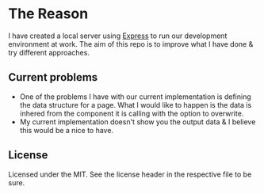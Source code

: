 # The Reason

I have created a local server using [Express][1] to run our development environment at work. The aim of this repo is to 
improve what I have done & try different approaches.

## Current problems
* One of the problems I have with our current implementation is defining the data structure for a page. What I would like
to happen is the data is inhered from the component it is calling with the option to overwrite.
* My current implementation doesn't show you the output data & I believe this would be a nice to have.

## License
Licensed under the MIT. See the license header in the respective file to be sure.

[1]: http://expressjs.com/
